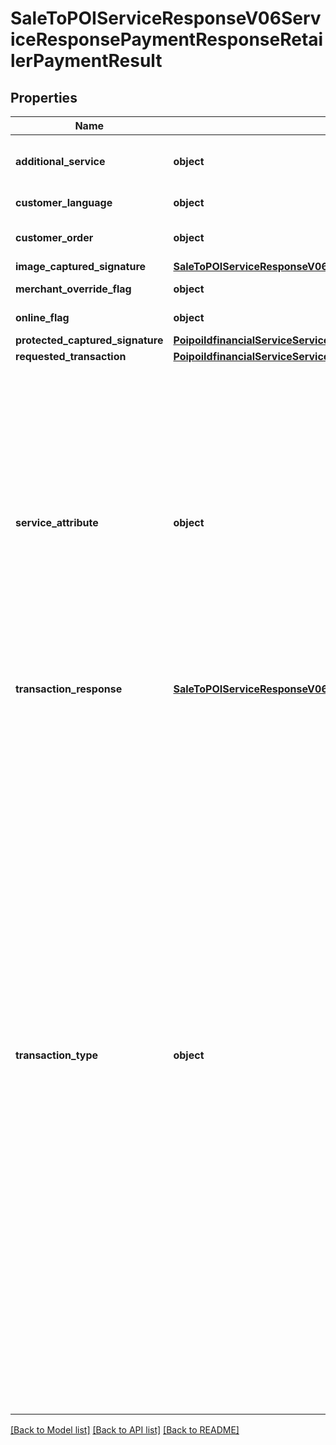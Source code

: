 # SaleToPOIServiceResponseV06ServiceResponsePaymentResponseRetailerPaymentResult

## Properties
Name | Type | Description | Notes
------------ | ------------- | ------------- | -------------
**additional_service** | **object** | Service provided by the card payment transaction, in addition to the main service. | [optional] 
**customer_language** | **object** | Specifies a language.&lt;br/&gt; | [optional] 
**customer_order** | **object** | Customer order attached to a customer, recorded in the POI system. | [optional] 
**image_captured_signature** | [**SaleToPOIServiceResponseV06ServiceResponsePaymentResponseRetailerPaymentResultImageCapturedSignature**](SaleToPOIServiceResponseV06ServiceResponsePaymentResponseRetailerPaymentResultImageCapturedSignature.md) |  | [optional] 
**merchant_override_flag** | **object** | A flag indicating a True or False value.&lt;br/&gt; | [optional] 
**online_flag** | **object** | A flag indicating a True or False value.&lt;br/&gt; | [optional] 
**protected_captured_signature** | [**PoipoiIdfinancialServiceServiceRequestEnvironmentCardProtectedCardData**](PoipoiIdfinancialServiceServiceRequestEnvironmentCardProtectedCardData.md) |  | [optional] 
**requested_transaction** | [**PoipoiIdfinancialServiceServiceRequestLoyaltyRequestTransactionOriginalPOITransaction**](PoipoiIdfinancialServiceServiceRequestLoyaltyRequestTransactionOriginalPOITransaction.md) |  | [optional] 
**service_attribute** | **object** | Additional attributes of the service provided by the card payment transaction.&lt;br/&gt;- **IRES: InitialReservation**  : *Initial reservation.*&lt;br/&gt;- **URES: UpdateReservation**  : *Update reservation.*&lt;br/&gt;- **PRES: PaymentReservation**  : *Payment after reservation.*&lt;br/&gt;- **ARES: AdditionalPayment**  : *Additional payment after reservation.*&lt;br/&gt;- **FREC: FirstRecurring**  : *Initial recurring payment.*&lt;br/&gt;- **RREC: FollowingRecurring**  : *Repeat recurring payment.*&lt;br/&gt;- **GOPT: GuaranteeOfPayment**  : *Acceptor claims for guarantee of payment.*&lt;br/&gt; | [optional] 
**transaction_response** | [**SaleToPOIServiceResponseV06ServiceResponsePaymentResponseRetailerPaymentResultTransactionResponse**](SaleToPOIServiceResponseV06ServiceResponsePaymentResponseRetailerPaymentResultTransactionResponse.md) |  | [optional] 
**transaction_type** | **object** | Main service provided during the card payment transaction.&lt;br/&gt;- **BALC: Balance**  : *Balance enquiry.*&lt;br/&gt;- **CACT: CardActivation**  : *Card activation.*&lt;br/&gt;- **CRDP: CardPayment**  : *Card payment.*&lt;br/&gt;- **CAFH: CardsFundTransferPush**  : *Transfer of funds to a card or an account.*&lt;br/&gt;- **CAVR: CardVerification**  : *Card verification.*&lt;br/&gt;- **CSHW: CashAdvance**  : *Cash advance or withdrawals on a POI (Point Of Interaction), or at a bank counter.*&lt;br/&gt;- **CSHD: CashDeposit**  : *Cash deposit.*&lt;br/&gt;- **DEFR: DeferredPayment**  : *Deferred payment.*&lt;br/&gt;- **LOAD: Loading**  : *Loading or reloading non-financial account.*&lt;br/&gt;- **ORCR: OriginalCredit**  : *Original credit.*&lt;br/&gt;- **PINC: PINChange**  : *PIN (Personal Identification Number) change.*&lt;br/&gt;- **QUCH: QuasiCash**  : *Quasi-cash.*&lt;br/&gt;- **RFND: Refund**  : *Refund transaction.*&lt;br/&gt;- **RESA: Reservation**  : *Reservation (pre-authorisation).*&lt;br/&gt;- **VALC: ValidityCheck**  : *Card validity check.*&lt;br/&gt;- **UNLD: Unloading**  : *Unloading non-financial account.*&lt;br/&gt;- **CAFT: CardsFundTransfer**  : *Transfer of funds to and/or from a card account.*&lt;br/&gt;- **CAFL: CardsFundTransferPull**  : *Transfer of funds from a card or an account.*&lt;br/&gt;- **CIDD: CardInitiatingDirectDebit**  : *Direct Debit initiated by Card.*&lt;br/&gt; | 

[[Back to Model list]](../README.md#documentation-for-models) [[Back to API list]](../README.md#documentation-for-api-endpoints) [[Back to README]](../README.md)

